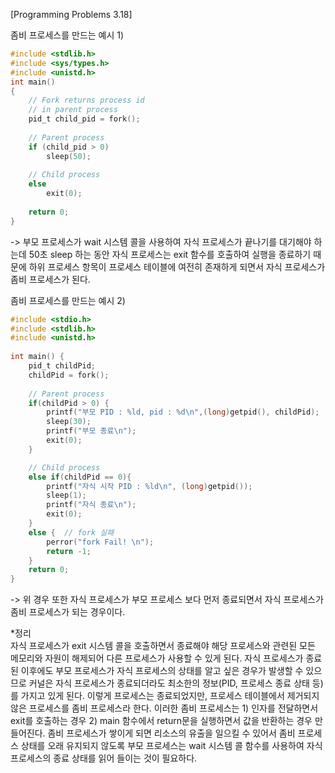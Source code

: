 [Programming Problems 3.18]

좀비 프로세스를 만드는 예시 1) 
```c
#include <stdlib.h>
#include <sys/types.h>
#include <unistd.h>
int main()
{
    // Fork returns process id
    // in parent process
    pid_t child_pid = fork();
  
    // Parent process 
    if (child_pid > 0)
        sleep(50);
  
    // Child process
    else        
        exit(0);
  
    return 0;
}
```
-> 부모 프로세스가 wait 시스템 콜을 사용하여 자식 프로세스가 끝나기를 대기해야 하는데 50초 sleep 하는 동안 자식 프로세스는 exit 함수를 호출하여 실행을 종료하기 때문에 하위 프로세스 항목이 프로세스 테이블에 여전히 존재하게 되면서 자식 프로세스가 좀비 프로세스가 된다. 

좀비 프로세스를 만드는 예시 2)
```c
#include <stdio.h>
#include <stdlib.h>
#include <unistd.h>
 
int main() { 
    pid_t childPid;   
    childPid = fork();
    
    // Parent process 
    if(childPid > 0) {  
        printf("부모 PID : %ld, pid : %d\n",(long)getpid(), childPid);
        sleep(30);
        printf("부모 종료\n");
        exit(0);
    }

    // Child process
    else if(childPid == 0){  
        printf("자식 시작 PID : %ld\n", (long)getpid());
        sleep(1);
        printf("자식 종료\n");
        exit(0);
    }
    else {  // fork 실패
        perror("fork Fail! \n");
        return -1;
    }
    return 0;
}
```
-> 위 경우 또한 자식 프로세스가 부모 프로세스 보다 먼저 종료되면서 자식 프로세스가 좀비 프로세스가 되는 경우이다.

*정리  
 자식 프로세스가 exit 시스템 콜을 호출하면서 종료해야 해당 프로세스와 관련된 모든 메모리와 자원이 해제되어 다른 프로세스가 사용할 수 있게 된다. 자식 프로세스가 종료된 이후에도 부모 프로세스가 자식 프로세스의 상태를 알고 싶은 경우가 발생할 수 있으므로 커널은 자식 프로세스가 종료되더라도 최소한의 정보(PID, 프로세스 종료 상태 등)를 가지고 있게 된다. 이렇게 프로세스는 종료되었지만, 프로세스 테이블에서 제거되지 않은 프로세스를 좀비 프로세스라 한다. 이러한 좀비 프로세스는 1) 인자를 전달하면서 exit를 호출하는 경우 2) main 함수에서 return문을 실행하면서 값을 반환하는 경우 만들어진다.
 좀비 프로세스가 쌓이게 되면 리소스의 유출을 일으킬 수 있어서 좀비 프로세스 상태를 오래 유지되지 않도록 부모 프로세스는 wait 시스템 콜 함수를 사용하여 자식 프로세스의 종료 상태를 읽어 들이는 것이 필요하다.
